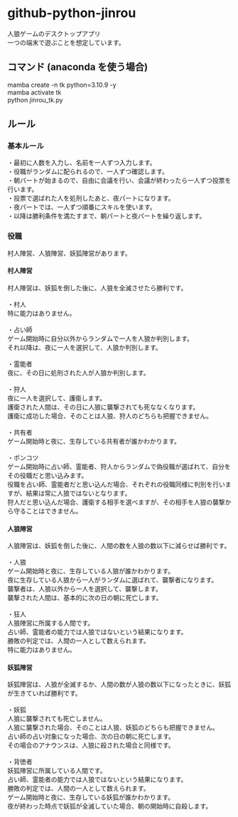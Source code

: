 # github-python-jinrou
人狼ゲームのデスクトップアプリ<br>
一つの端末で遊ぶことを想定しています。

## コマンド (anaconda を使う場合)
mamba create -n tk python=3.10.9 -y<br>
mamba activate tk<br>
python jinrou_tk.py

## ルール
### 基本ルール
・最初に人数を入力し、名前を一人ずつ入力します。<br>
・役職がランダムに配られるので、一人ずつ確認します。<br>
・朝パートが始まるので、自由に会議を行い、会議が終わったら一人ずつ投票を行います。<br>
・投票で選ばれた人を処刑したあと、夜パートになります。<br>
・夜パートでは、一人ずつ順番にスキルを使います。<br>
・以降は勝利条件を満たすまで、朝パートと夜パートを繰り返します。

### 役職
村人陣営、人狼陣営、妖狐陣営があります。
#### 村人陣営
村人陣営は、妖狐を倒した後に、人狼を全滅させたら勝利です。<br>
<br>
・村人<br>
特に能力はありません。<br>
<br>
・占い師<br>
ゲーム開始時に自分以外からランダムで一人を人狼か判別します。<br>
それ以降は、夜に一人を選択して、人狼か判別します。<br>
<br>
・霊能者<br>
夜に、その日に処刑された人が人狼か判別します。<br>
<br>
・狩人<br>
夜に一人を選択して、護衛します。<br>
護衛された人間は、その日に人狼に襲撃されても死ななくなります。<br>
護衛に成功した場合、そのことは人狼、狩人のどちらも把握できません。<br>
<br>
・共有者<br>
ゲーム開始時と夜に、生存している共有者が誰かわかります。<br>
<br>
・ポンコツ<br>
ゲーム開始時に占い師、霊能者、狩人からランダムで偽役職が選ばれて、自分をその役職だと思い込みます。<br>
役職を占い師、霊能者だと思い込んだ場合、それぞれの役職同様に判別を行いますが、結果は常に人狼ではないとなります。<br>
狩人だと思い込んだ場合、護衛する相手を選べますが、その相手を人狼の襲撃から守ることはできません。

#### 人狼陣営
人狼陣営は、妖狐を倒した後に、人間の数を人狼の数以下に減らせば勝利です。<br>
<br>
・人狼<br>
ゲーム開始時と夜に、生存している人狼が誰かわかります。<br>
夜に生存している人狼から一人がランダムに選ばれて、襲撃者になります。<br>
襲撃者は、人狼以外から一人を選択して、襲撃します。<br>
襲撃された人間は、基本的に次の日の朝に死亡します。<br>
<br>
・狂人<br>
人狼陣営に所属する人間です。<br>
占い師、霊能者の能力では人狼ではないという結果になります。<br>
勝敗の判定では、人間の一人として数えられます。<br>
特に能力はありません。<br>

#### 妖狐陣営
妖狐陣営は、人狼が全滅するか、人間の数が人狼の数以下になったときに、妖狐が生きていれば勝利です。<br>
<br>
・妖狐<br>
人狼に襲撃されても死亡しません。<br>
人狼に襲撃された場合、そのことは人狼、妖狐のどちらも把握できません。<br>
占い師の占い対象になった場合、次の日の朝に死亡します。<br>
その場合のアナウンスは、人狼に殺された場合と同様です。<br>
<br>
・背徳者<br>
妖狐陣営に所属している人間です。<br>
占い師、霊能者の能力では人狼ではないという結果になります。<br>
勝敗の判定では、人間の一人として数えられます。<br>
ゲーム開始時と夜に、生存している妖狐が誰かわかります。<br>
夜が終わった時点で妖狐が全滅していた場合、朝の開始時に自殺します。<br>
